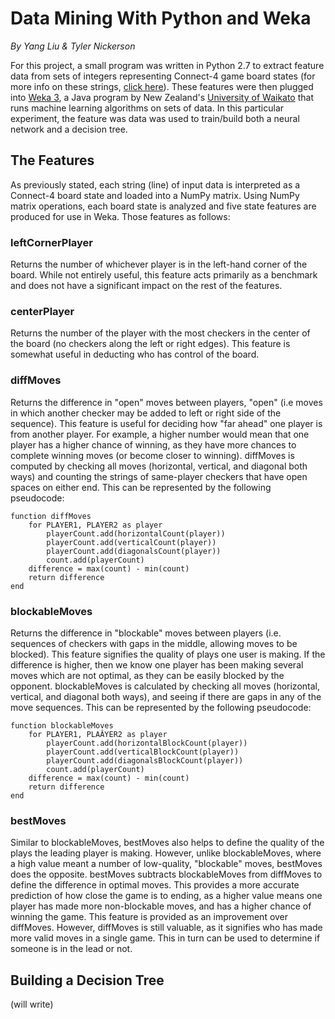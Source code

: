 # Data Mining With Python and Weka
_By Yang Liu & Tyler Nickerson_

For this project, a small program was written in Python 2.7 to extract feature data from sets of integers representing Connect-4 game board states (for more info on these strings, [click here](dataDescription.md)). These features were then plugged into [Weka 3](http://www.cs.waikato.ac.nz/ml/weka/), a Java program by New Zealand's [University of Waikato](http://www.waikato.ac.nz) that runs machine learning algorithms on sets of data. In this particular experiment, the feature was data was used to train/build both a neural network and a decision tree.

## The Features
As previously stated, each string (line) of input data is interpreted as a Connect-4 board state and loaded into a NumPy matrix. Using NumPy matrix operations, each board state is analyzed and five state features are produced for use in Weka. Those features as follows:

### leftCornerPlayer
Returns the number of whichever player is in the left-hand corner of the board. While not entirely useful, this feature acts primarily as a benchmark and does not have a significant impact on the rest of the features.

### centerPlayer
Returns the number of the player with the most checkers in the center of the board (no checkers along the left or right edges). This feature is somewhat useful in deducting who has control of the board.

### diffMoves
Returns the difference in "open" moves between players, "open" (i.e moves in which another checker may be added to left or right side of the sequence). This feature is useful for deciding how "far ahead" one player is from another player. For example, a higher number would mean that one player has a higher chance of winning, as they have more chances to complete winning moves (or become closer to winning). diffMoves is computed by checking all moves (horizontal, vertical, and diagonal both ways) and counting the strings of same-player checkers that have open spaces on either end. This can be represented by the following pseudocode:

```
function diffMoves
    for PLAYER1, PLAYER2 as player
        playerCount.add(horizontalCount(player))
        playerCount.add(verticalCount(player))
        playerCount.add(diagonalsCount(player))
        count.add(playerCount)
    difference = max(count) - min(count)
    return difference
end
```

### blockableMoves
Returns the difference in "blockable" moves between players (i.e. sequences of checkers with gaps in the middle, allowing moves to be blocked). This feature signifies the quality of plays one user is making. If the difference is higher, then we know one player has been making several moves which are not optimal, as they can be easily blocked by the opponent. blockableMoves is calculated by checking all moves (horizontal, vertical, and diagonal both ways), and seeing if there are gaps in any of the move sequences. This can be represented by the following pseudocode:

```
function blockableMoves
    for PLAYER1, PLAÂYER2 as player
        playerCount.add(horizontalBlockCount(player))
        playerCount.add(verticalBlockCount(player))
        playerCount.add(diagonalsBlockCount(player))
        count.add(playerCount)
    difference = max(count) - min(count)
    return difference
end
```

### bestMoves
Similar to blockableMoves, bestMoves also helps to define the quality of the plays the leading player is making. However, unlike blockableMoves, where a high value meant a number of low-quality, "blockable" moves, bestMoves does the opposite. bestMoves subtracts blockableMoves from diffMoves to define the difference in optimal moves. This provides a more accurate prediction of how close the game is to ending, as a higher value means one player has made more non-blockable moves, and has a higher chance of winning the game. This feature is provided as an improvement over diffMoves. However, diffMoves is still valuable, as it signifies who has made more valid moves in a single game. This in turn can be used to determine if someone is in the lead or not.

## Building a Decision Tree
(will write)
